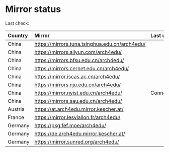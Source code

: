 <script src="./time.js"></script>
# Mirror status
Last check: <script type="text/javascript">localize(1720254284.632938);</script>

|Country|Mirror|Last update|
|:------|:-----|:----------|
|China|https://mirrors.tuna.tsinghua.edu.cn/arch4edu/|<script type="text/javascript">localize(1720204430);</script>|
|China|https://mirrors.aliyun.com/arch4edu/|<script type="text/javascript">localize(1720204430);</script>|
|China|https://mirrors.bfsu.edu.cn/arch4edu/|<script type="text/javascript">localize(1720204430);</script>|
|China|https://mirrors.cernet.edu.cn/arch4edu/|<script type="text/javascript">localize(1720204430);</script>|
|China|https://mirror.iscas.ac.cn/arch4edu/|<script type="text/javascript">localize(1720204430);</script>|
|China|https://mirrors.nju.edu.cn/arch4edu/|<script type="text/javascript">localize(1720204430);</script>|
|China|https://mirror.nyist.edu.cn/arch4edu/|ConnectionError|
|China|https://mirrors.sau.edu.cn/arch4edu/|<script type="text/javascript">localize(1720204430);</script>|
|Austria|https://at.arch4edu.mirror.kescher.at/|<script type="text/javascript">localize(1720204430);</script>|
|France|https://mirror.lesviallon.fr/arch4edu/|<script type="text/javascript">localize(1720204430);</script>|
|Germany|https://pkg.fef.moe/arch4edu/|<script type="text/javascript">localize(1720204430);</script>|
|Germany|https://de.arch4edu.mirror.kescher.at/|<script type="text/javascript">localize(1720204430);</script>|
|Germany|https://mirror.sunred.org/arch4edu/|<script type="text/javascript">localize(1720204430);</script>|

<script src="./tablefilter/tablefilter.js"></script>
<script src="./table.js"></script>